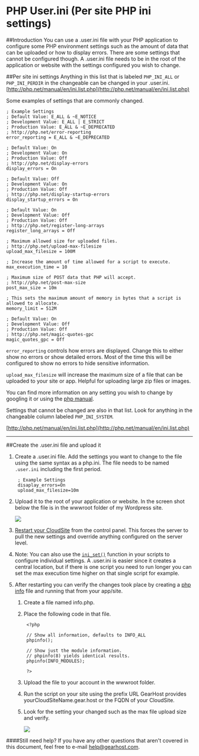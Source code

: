 PHP User.ini (Per site PHP ini settings)
==================

##Introduction
You can use a .user.ini file with your PHP application to configure some PHP environment settings such as the amount of data that can be uploaded or how to display errors. There are some settings that cannot be configured though. A .user.ini file needs to be in the root of the application or website with the settings configured you wish to change. 


##Per site ini settings
Anything in this list that is labeled `PHP_INI_ALL` or `PHP_INI_PERDIR` in the changeable can be changed in your .user.ini. [http://php.net/manual/en/ini.list.php](http://php.net/manual/en/ini.list.php)

Some examples of settings that are commonly changed. 

    ; Example Settings 
	; Default Value: E_ALL & ~E_NOTICE
	; Development Value: E_ALL | E_STRICT
	; Production Value: E_ALL & ~E_DEPRECATED
	; http://php.net/error-reporting   
    error_reporting = E_ALL & ~E_DEPRECATED

	; Default Value: On
	; Development Value: On
	; Production Value: Off
	; http://php.net/display-errors
    display_errors = On

	; Default Value: Off
	; Development Value: On
	; Production Value: Off
	; http://php.net/display-startup-errors
    display_startup_errors = On

	; Default Value: On
	; Development Value: Off
	; Production Value: Off
	; http://php.net/register-long-arrays
	register_long_arrays = Off
    
	; Maximum allowed size for uploaded files.
	; http://php.net/upload-max-filesize
	upload_max_filesize = 100M

	; Increase the amount of time allowed for a script to execute.
	max_execution_time = 10

	; Maximum size of POST data that PHP will accept.
	; http://php.net/post-max-size
	post_max_size = 10m

	; This sets the maximum amount of memory in bytes that a script is allowed to allocate.
	memory_limit = 512M

	; Default Value: On
	; Development Value: Off
	; Production Value: Off
	; http://php.net/magic-quotes-gpc
	magic_quotes_gpc = Off

`error_reporting` controls how errors are displayed. Change this to either show no errors or show detailed errors. Most of the time this will be configured to show no errors to hide sensitive information. 

`upload_max_filesize` will increase the maximum size of a file that can be uploaded to your site or app. Helpful for uploading large zip files or images.  

You can find more information on any setting you wish to change by googling it or using the [php manual](http://php.net/manual/en/). 

Settings that cannot be changed are also in that list. Look for anything in the changeable column labeled `PHP_INI_SYSTEM`.  

[http://php.net/manual/en/ini.list.php](http://php.net/manual/en/ini.list.php)
***
##Create the .user.ini file and upload it

1. Create a .user.ini file. Add the settings you want to change to the file using the same syntax as a php.ini. The file needs to be named `.user.ini` including the first period. 

        ; Example Settings
    	disaplay_errors=On
    	upload_max_filesize=10m

2. Upload it to the root of your application or website. In the screen shot below the file is in the wwwroot folder of my Wordpress site.

	![](http://i.imgur.com/2u48NNe.png)
 
3. [Restart your CloudSite](https://www.gearhost.com/documentation/restart-cloudsite) from the control panel. This forces the server to pull the new settings and override anything configured on the server level. 
4. Note: You can also use the [`ini_set()`](http://php.net/manual/en/function.ini-set.php) function in your scripts to configure individual settings. A .user.ini is easier since it creates a central location, but if there is one script you need to run longer you can set the max execution time higher on that single script for example.
5. After restarting you can verify the changes took place by creating a [php info](http://php.net/manual/en/function.phpinfo.php) file and running that from your app/site. 
	1. Create a file named info.php.
	2. Place the following code in that file. 

		    <?php
		    
		    // Show all information, defaults to INFO_ALL
		    phpinfo();
		    
		    // Show just the module information.
		    // phpinfo(8) yields identical results.
		    phpinfo(INFO_MODULES);
		    
		    ?>

	3. Upload the file to your account in the wwwroot folder. 
	4. Run the script on your site using the prefix URL GearHost provides yourCloudSiteName.gear.host or the FQDN of your CloudSite.
	5. Look for the setting your changed such as the max file upload size and verify. 


		![](http://i.imgur.com/4Avviju.png)

####Still need help?
If you have any other questions that aren't covered in this document, feel free to e-mail <help@gearhost.com>.
